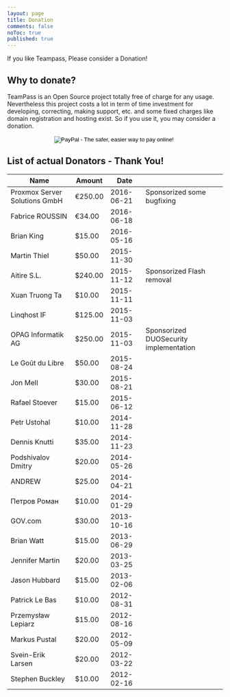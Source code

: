 ```yaml
---
layout: page
title: Donation
comments: false
noToc: true
published: true
---
```


<p class="message">
	If you like Teampass, Please consider a Donation!
</p>

## Why to donate?

TeamPass is an Open Source project totally free of charge for any usage.
Nevertheless this project costs a lot in term of time investment for developing, correcting, making support, etc. and some fixed charges like domain registration and hosting exist.
So if you use it, you may consider a donation.

<center>
<form action="https://www.paypal.com/cgi-bin/webscr" method="post" target="_top">
<input type="hidden" name="cmd" value="_s-xclick">
<input type="hidden" name="hosted_button_id" value="SGXYPZN728B4J">
<input type="image" src="https://www.paypalobjects.com/en_US/i/btn/btn_donate_LG.gif" border="0" name="submit" alt="PayPal - The safer, easier way to pay online!">
<img alt="" border="0" src="https://www.paypalobjects.com/fr_FR/i/scr/pixel.gif" width="1" height="1">
</form>
</center>


## List of actual Donators - Thank You!

<table width="100%"  cellpadding="8">
  <thead>
    <tr>
      <th>Name</th>
      <th>Amount</th>
      <th>Date</th>
      <th></th>	
    </tr>
  </thead>
  <tbody>
    <tr>
      <td>Proxmox Server Solutions GmbH</td>
      <td>€250.00</td>
      <td>2016-06-21</td>
      <td>Sponsorized some bugfixing</td>
    </tr>
    <tr>
      <td>Fabrice ROUSSIN</td>
      <td>€34.00</td>
      <td>2016-06-18</td>
      <td>&nbsp;</td>
    </tr>
    <tr>
      <td>Brian King</td>
      <td>$15.00</td>
      <td>2016-05-16</td>
      <td>&nbsp;</td>
    </tr>
    <tr>
      <td>Martin Thiel</td>
      <td>$50.00</td>
      <td>2015-11-30</td>
      <td>&nbsp;</td>
    </tr>
    <tr>
      <td>Aitire S.L.</td>
      <td>$240.00</td>
      <td>2015-11-12</td>
      <td>Sponsorized Flash removal</td>
    </tr>
    <tr>
      <td>Xuan Truong Ta</td>
      <td>$10.00</td>
      <td>2015-11-11</td>
      <td>&nbsp;</td>
    </tr>
    <tr>
      <td>Linqhost IF</td>
      <td>$125.00</td>
      <td>2015-11-03</td>
      <td>&nbsp;</td>
    </tr>
    <tr>
      <td>OPAG Informatik AG</td>
      <td>$250.00</td>
      <td>2015-11-03</td>
      <td>Sponsorized DUOSecurity implementation</td>
    </tr>
    <tr>
      <td>Le Goût du Libre</td>
      <td>$50.00</td>
      <td>2015-08-24</td>
      <td>&nbsp;</td>
    </tr>
    <tr>
      <td>Jon Mell</td>
      <td>$30.00</td>
      <td>2015-08-21</td>
      <td>&nbsp;</td>
    </tr>
    <tr>
      <td>Rafael Stoever</td>
      <td>$15.00</td>
      <td>2015-06-12</td>
      <td>&nbsp;</td>
    </tr>
    <tr>
      <td>Petr Ustohal</td>
      <td>$10.00</td>
      <td>2014-11-28</td>
      <td>&nbsp;</td>
    </tr>
    <tr>
      <td>Dennis Knutti</td>
      <td>$35.00</td>
      <td>2014-11-23</td>
      <td>&nbsp;</td>
    </tr>
    <tr>
      <td>Podshivalov Dmitry</td>
      <td>$20.00</td>
      <td>2014-05-26</td>
      <td>&nbsp;</td>
    </tr>
    <tr>
      <td>ANDREW</td>
      <td>$25.00</td>
      <td>2014-04-21</td>
      <td>&nbsp;</td>
    </tr>
    <tr>
      <td>Петров Роман</td>
      <td>$10.00</td>
      <td>2014-01-29</td>
      <td>&nbsp;</td>
    </tr>
    <tr>
      <td>GOV.com</td>
      <td>$30.00</td>
      <td>2013-10-16</td>
      <td>&nbsp;</td>
    </tr>
    <tr>
      <td>Brian Watt</td>
      <td>$15.00</td>
      <td>2013-06-29</td>
      <td>&nbsp;</td>
    </tr>
    <tr>
      <td>Jennifer Martin</td>
      <td>$20.00</td>
      <td>2013-03-25</td>
      <td>&nbsp;</td>
    </tr>
    <tr>
      <td>Jason Hubbard</td>
      <td>$15.00</td>
      <td>2013-02-06</td>
      <td>&nbsp;</td>
    </tr>
    <tr>
      <td>Patrick Le Bas</td>
      <td>$10.00</td>
      <td>2012-08-31</td>
      <td>&nbsp;</td>
    </tr>
    <tr>
      <td>Przemysław Lepiarz</td>
      <td>$15.00</td>
      <td>2012-08-16</td>
      <td>&nbsp;</td>
    </tr>
    <tr>
      <td>Markus Pustal</td>
      <td>$20.00</td>
      <td>2012-05-09</td>
      <td>&nbsp;</td>
    </tr>
    <tr>
      <td>Svein-Erik Larsen</td>
      <td>$20.00</td>
      <td>2012-03-22</td>
      <td>&nbsp;</td>
    </tr>
    <tr>
      <td>Stephen Buckley</td>
      <td>$10.00</td>
      <td>2012-02-16</td>
      <td>&nbsp;</td>
    </tr>

  </tbody>
</table>

